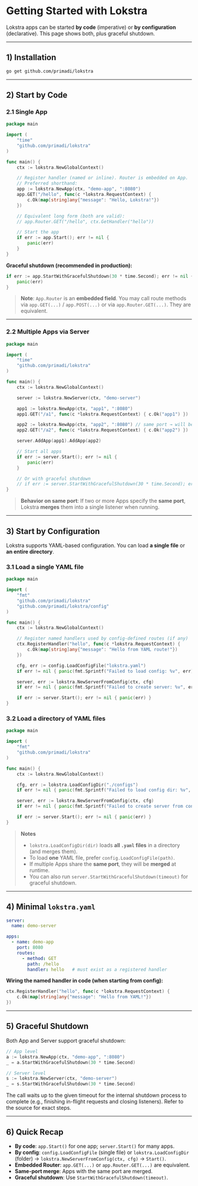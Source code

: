 # Getting Started with Lokstra

Lokstra apps can be started **by code** (imperative) or **by configuration** (declarative). This page shows both, plus graceful shutdown.

---

## 1) Installation

```bash
go get github.com/primadi/lokstra
```

---

## 2) Start by Code

### 2.1 Single App

```go
package main

import (
	"time"
	"github.com/primadi/lokstra"
)

func main() {
	ctx := lokstra.NewGlobalContext()

	// Register handler (named or inline). Router is embedded on App.
	// Preferred shorthand:
	app := lokstra.NewApp(ctx, "demo-app", ":8080")
	app.GET("/hello", func(c *lokstra.RequestContext) {
		c.Ok(map[string]any{"message": "Hello, Lokstra!"})
	})

	// Equivalent long form (both are valid):
	// app.Router.GET("/hello", ctx.GetHandler("hello"))

	// Start the app
	if err := app.Start(); err != nil {
		panic(err)
	}
}
```

**Graceful shutdown (recommended in production):**

```go
if err := app.StartWithGracefulShutdown(30 * time.Second); err != nil {
	panic(err)
}
```

> **Note**: `App.Router` is an **embedded field**. You may call route methods via `app.GET(...)` / `app.POST(...)` or via `app.Router.GET(...)`. They are equivalent.

---

### 2.2 Multiple Apps via Server

```go
package main

import (
	"time"
	"github.com/primadi/lokstra"
)

func main() {
	ctx := lokstra.NewGlobalContext()

	server := lokstra.NewServer(ctx, "demo-server")

	app1 := lokstra.NewApp(ctx, "app1", ":8080")
	app1.GET("/a1", func(c *lokstra.RequestContext) { c.Ok("app1") })

	app2 := lokstra.NewApp(ctx, "app2", ":8080") // same port → will be merged
	app2.GET("/a2", func(c *lokstra.RequestContext) { c.Ok("app2") })

	server.AddApp(app1).AddApp(app2)

	// Start all apps
	if err := server.Start(); err != nil {
		panic(err)
	}

	// Or with graceful shutdown
	// if err := server.StartWithGracefulShutdown(30 * time.Second); err != nil { panic(err) }
}
```

> **Behavior on same port**: If two or more Apps specify the **same port**, Lokstra **merges** them into a single listener when running.

---

## 3) Start by Configuration

Lokstra supports YAML-based configuration. You can load **a single file** or **an entire directory**.

### 3.1 Load a single YAML file

```go
package main

import (
	"fmt"
	"github.com/primadi/lokstra"
	"github.com/primadi/lokstra/config"
)

func main() {
	ctx := lokstra.NewGlobalContext()

	// Register named handlers used by config-defined routes (if any)
	ctx.RegisterHandler("hello", func(c *lokstra.RequestContext) {
		c.Ok(map[string]any{"message": "Hello from YAML route!"})
	})

	cfg, err := config.LoadConfigFile("lokstra.yaml")
	if err != nil { panic(fmt.Sprintf("Failed to load config: %v", err)) }

	server, err := lokstra.NewServerFromConfig(ctx, cfg)
	if err != nil { panic(fmt.Sprintf("Failed to create server: %v", err)) }

	if err := server.Start(); err != nil { panic(err) }
}
```

### 3.2 Load a directory of YAML files

```go
package main

import (
	"fmt"
	"github.com/primadi/lokstra"
)

func main() {
	ctx := lokstra.NewGlobalContext()

	cfg, err := lokstra.LoadConfigDir("./configs")
	if err != nil { panic(fmt.Sprintf("Failed to load config dir: %v", err)) }

	server, err := lokstra.NewServerFromConfig(ctx, cfg)
	if err != nil { panic(fmt.Sprintf("Failed to create server from config: %v", err)) }

	if err := server.Start(); err != nil { panic(err) }
}
```

> **Notes**
>
> * `lokstra.LoadConfigDir(dir)` loads **all `.yaml` files** in a directory (and merges them).
> * To load **one** YAML file, prefer `config.LoadConfigFile(path)`.
> * If multiple Apps share the **same port**, they will be **merged** at runtime.
> * You can also run `server.StartWithGracefulShutdown(timeout)` for graceful shutdown.

---

## 4) Minimal `lokstra.yaml`

```yaml
server:
  name: demo-server

apps:
  - name: demo-app
    port: 8080
    routes:
      - method: GET
        path: /hello
        handler: hello   # must exist as a registered handler
```

**Wiring the named handler in code (when starting from config):**

```go
ctx.RegisterHandler("hello", func(c *lokstra.RequestContext) {
    c.Ok(map[string]any{"message": "Hello from YAML!"})
})
```

---

## 5) Graceful Shutdown

Both App and Server support graceful shutdown:

```go
// App level
a := lokstra.NewApp(ctx, "demo-app", ":8080")
_ = a.StartWithGracefulShutdown(30 * time.Second)

// Server level
s := lokstra.NewServer(ctx, "demo-server")
_ = s.StartWithGracefulShutdown(30 * time.Second)
```

The call waits up to the given timeout for the internal shutdown process to complete (e.g., finishing in-flight requests and closing listeners). Refer to the source for exact steps.

---

## 6) Quick Recap

* **By code**: `app.Start()` for one app; `server.Start()` for many apps.
* **By config**: `config.LoadConfigFile` (single file) or `lokstra.LoadConfigDir` (folder) → `lokstra.NewServerFromConfig(ctx, cfg)` → `Start()`.
* **Embedded Router**: `app.GET(...)` or `app.Router.GET(...)` are equivalent.
* **Same-port merge**: Apps with the same port are merged.
* **Graceful shutdown**: Use `StartWithGracefulShutdown(timeout)`.
